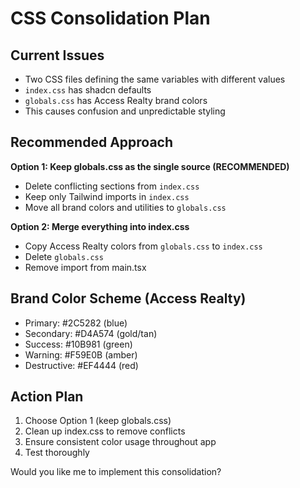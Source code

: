 # CSS Consolidation Plan

## Current Issues
- Two CSS files defining the same variables with different values
- `index.css` has shadcn defaults 
- `globals.css` has Access Realty brand colors
- This causes confusion and unpredictable styling

## Recommended Approach
**Option 1: Keep globals.css as the single source (RECOMMENDED)**
- Delete conflicting sections from `index.css`
- Keep only Tailwind imports in `index.css`
- Move all brand colors and utilities to `globals.css`

**Option 2: Merge everything into index.css**
- Copy Access Realty colors from `globals.css` to `index.css`  
- Delete `globals.css`
- Remove import from main.tsx

## Brand Color Scheme (Access Realty)
- Primary: #2C5282 (blue)
- Secondary: #D4A574 (gold/tan)
- Success: #10B981 (green)
- Warning: #F59E0B (amber)
- Destructive: #EF4444 (red)

## Action Plan
1. Choose Option 1 (keep globals.css)
2. Clean up index.css to remove conflicts
3. Ensure consistent color usage throughout app
4. Test thoroughly

Would you like me to implement this consolidation?